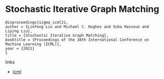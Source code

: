 # Stochastic Iterative Graph Matching

```
@inproceedings{sigma_icml21,
author = {Linfeng Liu and Michael C. Hughes and Soha Hassoun and Liping Liu},
title = {Stochastic Iterative Graph Matching},
booktitle = {Proceedings of the 38th International Conference on Machine Learning (ICML)},
year = {2021}
}
```

links
- [icml](https://icml.cc/Conferences/2021/ScheduleMultitrack?event=9914)
